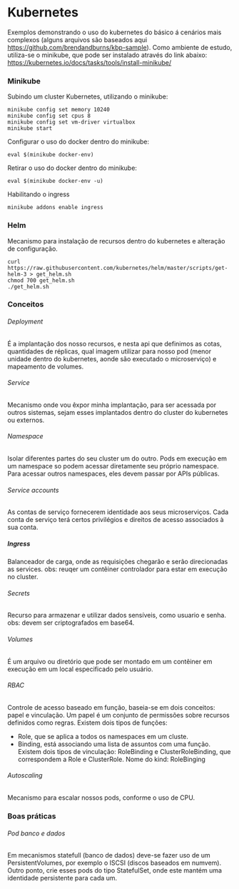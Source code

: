 # Kubernetes

Exemplos demonstrando o uso do kubernetes do básico á cenários mais complexos (alguns arquivos são baseados aqui https://github.com/brendandburns/kbp-sample).
Como ambiente de estudo, utiliza-se o minikube, que pode ser instalado através do link abaixo:
https://kubernetes.io/docs/tasks/tools/install-minikube/

### Minikube
Subindo um cluster Kubernetes, utilizando o minikube:
```
minikube config set memory 10240
minikube config set cpus 8
minikube config set vm-driver virtualbox
minikube start
```

Configurar o uso do docker dentro do minikube:
```
eval $(minikube docker-env)
```
Retirar o uso do docker dentro do minikube:
```
eval $(minikube docker-env -u)
```

Habilitando o ingress

```
minikube addons enable ingress
```

### Helm
Mecanismo para instalação de recursos dentro do kubernetes e alteração de configuração.
``` 
curl https://raw.githubusercontent.com/kubernetes/helm/master/scripts/get-helm-3 > get_helm.sh
chmod 700 get_helm.sh
./get_helm.sh
``` 

### Conceitos

###### Deployment
É a implantação dos nosso recursos, e nesta api que definimos as cotas, quantidades de réplicas, qual imagem utilizar para nosso pod (menor unidade dentro do kubernetes, aonde são executado o microserviço) e mapeamento de volumes.

###### Service
Mecanismo onde vou êxpor minha implantação, para ser acessada por outros sistemas, sejam esses implantados dentro do cluster do kubernetes ou externos.

###### Namespace
Isolar diferentes partes do seu cluster um do outro. Pods em execução em um namespace so podem acessar diretamente seu próprio namespace. Para acessar outros namespaces, eles devem passar por APIs públicas.

###### Service accounts
As contas de serviço fornecerem identidade aos seus microserviços. Cada conta de serviço terá certos privilégios e direitos de acesso associados à sua conta.

##### Ingress
Balanceador de carga, onde as requisições chegarão e serão direcionadas as services.
obs: reuqer um contêiner controlador para estar em execução no cluster.

###### Secrets
Recurso para armazenar e utilizar dados sensíveis, como usuario e senha.
obs: devem ser criptografados em base64.

###### Volumes
É um arquivo ou diretório que pode ser montado em um contêiner em execução em um local especificado pelo usuário.

###### RBAC
Controle de acesso baseado em função, baseia-se em dois conceitos: papel e vinculação. Um papel é um conjunto de permissões sobre recursos definidos como regras. Existem dois tipos de funções: 
- Role, que se aplica a todos os namespaces em um cluste. 
- Binding, está associando uma lista de assuntos com uma função. Existem dois tipos de vinculação: RoleBinding e ClusterRoleBinding, que correspondem a Role e ClusterRole.
Nome do kind: RoleBinging

###### Autoscaling
Mecanismo para escalar nossos pods, conforme o uso de CPU.

### Boas práticas

###### Pod banco e dados
Em mecanismos statefull (banco de dados) deve-se fazer uso de um PersistentVolumes, por exemplo o ISCSI (discos baseados em numvem). Outro ponto, crie esses  pods do tipo StatefulSet, onde este mantém uma identidade persistente para cada um.

